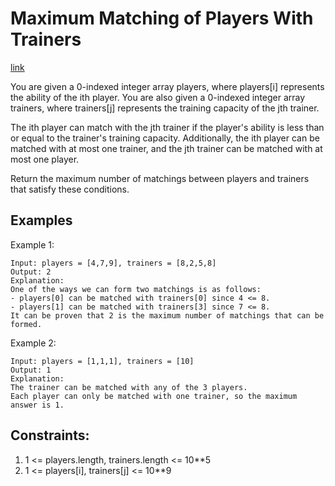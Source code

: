 # Maximum Matching of Players With Trainers

[link](https://leetcode.com/problems/maximum-matching-of-players-with-trainers/description/)

You are given a 0-indexed integer array players, where players[i] represents the ability of the ith player. You are also given a 0-indexed integer array trainers, where trainers[j] represents the training capacity of the jth trainer.

The ith player can match with the jth trainer if the player's ability is less than or equal to the trainer's training capacity. Additionally, the ith player can be matched with at most one trainer, and the jth trainer can be matched with at most one player.

Return the maximum number of matchings between players and trainers that satisfy these conditions.

## Examples

Example 1:

```
Input: players = [4,7,9], trainers = [8,2,5,8]
Output: 2
Explanation:
One of the ways we can form two matchings is as follows:
- players[0] can be matched with trainers[0] since 4 <= 8.
- players[1] can be matched with trainers[3] since 7 <= 8.
It can be proven that 2 is the maximum number of matchings that can be formed.
```

Example 2:

```
Input: players = [1,1,1], trainers = [10]
Output: 1
Explanation:
The trainer can be matched with any of the 3 players.
Each player can only be matched with one trainer, so the maximum answer is 1.
```

## Constraints:

1. 1 <= players.length, trainers.length <= 10\*\*5
2. 1 <= players[i], trainers[j] <= 10\*\*9

